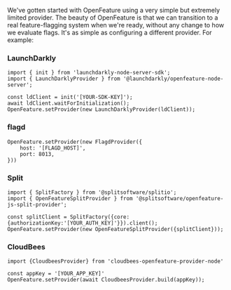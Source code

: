 We've gotten started with OpenFeature using a very simple but extremely limited provider. The beauty of OpenFeature is that we can transition to a real feature-flagging system when we're ready, without any change to how we evaluate flags. It's as simple as configuring a different provider. For example:


### LaunchDarkly
```
import { init } from 'launchdarkly-node-server-sdk';
import { LaunchDarklyProvider } from '@launchdarkly/openfeature-node-server';

const ldClient = init('[YOUR-SDK-KEY]');
await ldClient.waitForInitialization();
OpenFeature.setProvider(new LaunchDarklyProvider(ldClient));
```

### flagd
```
OpenFeature.setProvider(new FlagdProvider({
    host: '[FLAGD_HOST]',
    port: 8013,
}))
```

### Split
```
import { SplitFactory } from '@splitsoftware/splitio';
import { OpenFeatureSplitProvider } from '@splitsoftware/openfeature-js-split-provider';

const splitClient = SplitFactory({core: {authorizationKey:'[YOUR_AUTH_KEY]'}}).client();
OpenFeature.setProvider(new OpenFeatureSplitProvider({splitClient}));
```

### CloudBees
```
import {CloudbeesProvider} from 'cloudbees-openfeature-provider-node'

const appKey = '[YOUR_APP_KEY]'
OpenFeature.setProvider(await CloudbeesProvider.build(appKey));
```